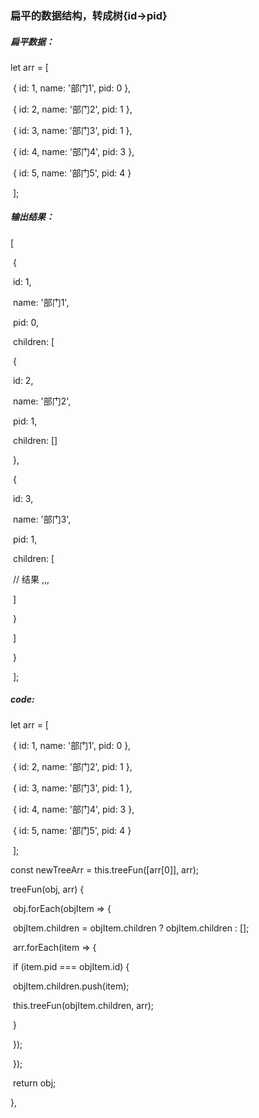 ### 扁平的数据结构，转成树{id->pid}

##### 扁平数据：

let arr = [

​     { id: 1, name: '部门1', pid: 0 },

​     { id: 2, name: '部门2', pid: 1 },

​     { id: 3, name: '部门3', pid: 1 },

​     { id: 4, name: '部门4', pid: 3 },

​     { id: 5, name: '部门5', pid: 4 }

​    ];

##### 输出结果：

[

​     {

​      id: 1,

​      name: '部门1',

​      pid: 0,

​      children: [

​       {

​        id: 2,

​        name: '部门2',

​        pid: 1,

​        children: []

​       },

​       {

​        id: 3,

​        name: '部门3',

​        pid: 1,

​        children: [

​         // 结果 ,,,

​        ]

​       }

​      ]

​     }

​    ];



##### code:

let arr = [

​     { id: 1, name: '部门1', pid: 0 },

​     { id: 2, name: '部门2', pid: 1 },

​     { id: 3, name: '部门3', pid: 1 },

​     { id: 4, name: '部门4', pid: 3 },

​     { id: 5, name: '部门5', pid: 4 }

​    ];

const newTreeArr = this.treeFun([arr[0]], arr);

treeFun(obj, arr) {

​    obj.forEach(objItem => {

​     objItem.children = objItem.children ? objItem.children : [];

​     arr.forEach(item => {

​      if (item.pid === objItem.id) {

​       objItem.children.push(item);

​       this.treeFun(objItem.children, arr);

​      }

​     });

​    });

​    return obj;

   },